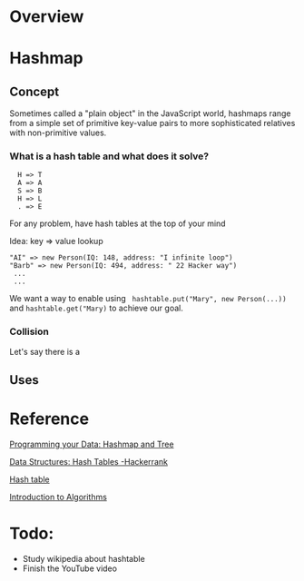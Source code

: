 # Overview
# Hashmap
## Concept
Sometimes called a "plain object" in the JavaScript world, hashmaps range from
a simple set of primitive key-value pairs to more sophisticated relatives with 
non-primitive values.
### What is a hash table and what does it solve?
      H => T
      A => A
      S => B
      H => L
      . => E
For any problem, have hash tables at the top of your mind
 
Idea: key => value lookup
```
"AI" => new Person(IQ: 148, address: "I infinite loop")
"Barb" => new Person(IQ: 494, address: " 22 Hacker way")
 ...
 ...
```
We want a way to enable using ``` hashtable.put("Mary", new Person(...))``` 
 and ```hashtable.get("Mary)``` to achieve our goal.

### Collision
Let's say there is a


## Uses


# Reference
[Programming your Data: Hashmap and Tree](https://www.youtube.com/watch?v=1NWQpuDTMCM)

[Data Structures: Hash Tables -Hackerrank](https://www.youtube.com/watch?v=shs0KM3wKv8)

[Hash table](https://en.wikipedia.org/wiki/Hash_table)

[Introduction to Algorithms](.../pdf/../../../../../pdf/Introduction_to_Algorithms_Third_Edition.pdf)

# Todo:
- Study wikipedia about hashtable
- Finish the YouTube video